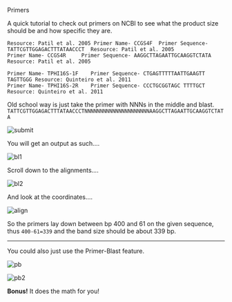 Primers 

A quick tutorial to check out primers on NCBI to see what the product size should be and how specific they are. 

```
Resource: Patil et al. 2005 Primer Name- CCGS4F  Primer Sequence- TATTCGTTGGAGACTTTATAACCCT  Resource: Patil et al. 2005
Primer Name- CCGS4R     Primer Sequence- AAGGCTTAGAATTGCAAGGTCTATA Resource: Patil et al. 2005

Primer Name- TPHI16S-1F    Primer Sequence- CTGAGTTTTTAATTGAAGTT TAGTTGGG Resource: Quinteiro et al. 2011
Primer Name- TPHI16S-2R    Primer Sequence- CCCTGCGGTAGC TTTTGCT Resource: Quinteiro et al. 2011
```

Old school way is just take the primer with NNNs in the middle and blast.
`TATTCGTTGGAGACTTTATAACCCTNNNNNNNNNNNNNNNNNNNNNAAGGCTTAGAATTGCAAGGTCTATA`


![submit](http://eagle.fish.washington.edu/cnidarian/skitch/Nucleotide_BLAST__Search_nucleotide_databases_using_a_nucleotide_query_1AF3CA29.png)

You will get an output as such....


![bl1](http://eagle.fish.washington.edu/cnidarian/skitch/Banners_and_Alerts_and_NCBI_Blast_Nucleotide_Sequence__71_letters__1AF3C831.png)

Scroll down to the alignments....

![bl2](http://eagle.fish.washington.edu/cnidarian/skitch/Banners_and_Alerts_and_NCBI_Blast_Nucleotide_Sequence__71_letters__1AF3C856.png)

And look at the coordinates....

![align](http://eagle.fish.washington.edu/cnidarian/skitch/Banners_and_Alerts_and_NCBI_Blast_Nucleotide_Sequence__71_letters__1AF3C8E3.png)

So the primers lay down between bp 400 and 61 on the given sequence, thus `400-61=339` and the band size should be about 339 bp.

---

You could also just use the Primer-Blast feature.

![pb](http://eagle.fish.washington.edu/cnidarian/skitch/Banners_and_Alerts_and_Primer_designing_tool_1AF3C89B.png)



![pb2](http://eagle.fish.washington.edu/cnidarian/skitch/Banners_and_Alerts_and_Primer-Blast_results_1AF3C96A.png)

**Bonus!** It does the math for you!